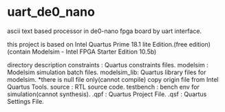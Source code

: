 # uart_de0_nano
ascii text based processor in de0-nano fpga board by uart interface.

this project is based on Intel Quartus Prime 18.1 lite Edition.(free edition)
(contain Modelsim - Intel FPGA Starter Edition 10.5b)

directory description
  constraints : Quartus constraints files.
  modelsim    : Modelsim simulation batch files.
  modelsim_lib: Quartus library files for modelsim.
                *there is null file only(cannot compile)
                 copy origin file from Intel Quartus Tools.
  source      : RTL source code.
  testbench   : bench env for simulation(cannot synthesis).
  .qpf        : Quartus Project File.
  .qsf        : Quartus Settings File.
